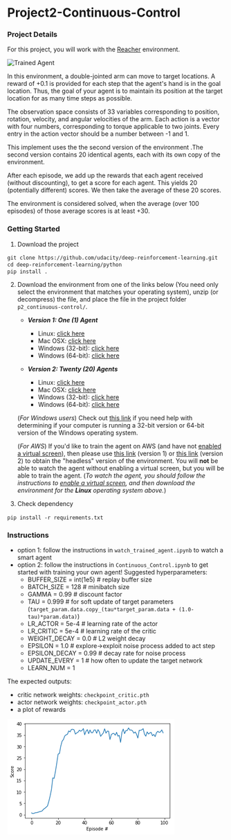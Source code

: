 # Project2-Continuous-Control


[//]: # (Image References)

[image1]: https://user-images.githubusercontent.com/10624937/43851024-320ba930-9aff-11e8-8493-ee547c6af349.gif "Trained Agent"
[image2]: https://user-images.githubusercontent.com/10624937/43851646-d899bf20-9b00-11e8-858c-29b5c2c94ccc.png "Crawler"


### Project Details

For this project, you will work with the [Reacher](https://github.com/Unity-Technologies/ml-agents/blob/master/docs/Learning-Environment-Examples.md#reacher) environment.

![Trained Agent][image1]

In this environment, a double-jointed arm can move to target locations. A reward of +0.1 is provided for each step that the agent's hand is in the goal location. Thus, the goal of your agent is to maintain its position at the target location for as many time steps as possible.

The observation space consists of 33 variables corresponding to position, rotation, velocity, and angular velocities of the arm. Each action is a vector with four numbers, corresponding to torque applicable to two joints. Every entry in the action vector should be a number between -1 and 1.


This implement uses the the second version of the environment .The second version contains 20 identical agents, each with its own copy of the environment.

After each episode, we add up the rewards that each agent received (without discounting), to get a score for each agent.  This yields 20 (potentially different) scores.  We then take the average of these 20 scores.

The environment is considered solved, when the average (over 100 episodes) of those average scores is at least +30.

### Getting Started

1. Download the project
```
git clone https://github.com/udacity/deep-reinforcement-learning.git
cd deep-reinforcement-learning/python
pip install .
```

2. Download the environment from one of the links below (You need only select the environment that matches your operating system), unzip (or decompress) the file, and place the file in the project folder `p2_continuous-control/`.  

    - **_Version 1: One (1) Agent_**
        - Linux: [click here](https://s3-us-west-1.amazonaws.com/udacity-drlnd/P2/Reacher/one_agent/Reacher_Linux.zip)
        - Mac OSX: [click here](https://s3-us-west-1.amazonaws.com/udacity-drlnd/P2/Reacher/one_agent/Reacher.app.zip)
        - Windows (32-bit): [click here](https://s3-us-west-1.amazonaws.com/udacity-drlnd/P2/Reacher/one_agent/Reacher_Windows_x86.zip)
        - Windows (64-bit): [click here](https://s3-us-west-1.amazonaws.com/udacity-drlnd/P2/Reacher/one_agent/Reacher_Windows_x86_64.zip)

    - **_Version 2: Twenty (20) Agents_**
        - Linux: [click here](https://s3-us-west-1.amazonaws.com/udacity-drlnd/P2/Reacher/Reacher_Linux.zip)
        - Mac OSX: [click here](https://s3-us-west-1.amazonaws.com/udacity-drlnd/P2/Reacher/Reacher.app.zip)
        - Windows (32-bit): [click here](https://s3-us-west-1.amazonaws.com/udacity-drlnd/P2/Reacher/Reacher_Windows_x86.zip)
        - Windows (64-bit): [click here](https://s3-us-west-1.amazonaws.com/udacity-drlnd/P2/Reacher/Reacher_Windows_x86_64.zip)

    (_For Windows users_) Check out [this link](https://support.microsoft.com/en-us/help/827218/how-to-determine-whether-a-computer-is-running-a-32-bit-version-or-64) if you need help with determining if your computer is running a 32-bit version or 64-bit version of the Windows operating system.

    (_For AWS_) If you'd like to train the agent on AWS (and have not [enabled a virtual screen](https://github.com/Unity-Technologies/ml-agents/blob/master/docs/Training-on-Amazon-Web-Service.md)), then please use [this link](https://s3-us-west-1.amazonaws.com/udacity-drlnd/P2/Reacher/one_agent/Reacher_Linux_NoVis.zip) (version 1) or [this link](https://s3-us-west-1.amazonaws.com/udacity-drlnd/P2/Reacher/Reacher_Linux_NoVis.zip) (version 2) to obtain the "headless" version of the environment.  You will **not** be able to watch the agent without enabling a virtual screen, but you will be able to train the agent.  (_To watch the agent, you should follow the instructions to [enable a virtual screen](https://github.com/Unity-Technologies/ml-agents/blob/master/docs/Training-on-Amazon-Web-Service.md), and then download the environment for the **Linux** operating system above._)

3. Check dependency

`pip install -r requirements.txt`


### Instructions
- option 1: follow the instructions in `watch_trained_agent.ipynb` to watch a smart agent
- option 2: follow the instructions in `Continuous_Control.ipynb` to get started with training your own agent!
Suggested hyperparameters:
  - BUFFER_SIZE = int(1e5)  # replay buffer size
  - BATCH_SIZE = 128        # minibatch size
  - GAMMA = 0.99            # discount factor
  - TAU = 0.999             # for soft update of target parameters (`target_param.data.copy_(tau*target_param.data + (1.0-tau)*param.data)`)
  - LR_ACTOR = 5e-4         # learning rate of the actor
  - LR_CRITIC = 5e-4        # learning rate of the critic
  - WEIGHT_DECAY = 0.0      # L2 weight decay
  - EPSILON = 1.0           # explore->exploit noise process added to act step
  - EPSILON_DECAY = 0.99    # decay rate for noise process
  - UPDATE_EVERY = 1        # how often to update the target network
  - LEARN_NUM = 1


The expected outputs:
- critic network weights: `checkpoint_critic.pth`
- actor network weights: `checkpoint_actor.pth`
- a plot of rewards

![Image description](download.png)
